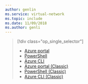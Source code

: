 ```yaml
---
author: genlin
ms.service: virtual-network
ms.topic: include
ms.date: 11/09/2018	
ms.author: genli
---
```

> [!div class="op_single_selector"]
> * [Azure portal](../articles/virtual-network/ip-services/virtual-networks-static-private-ip-arm-pportal.md)
> * [PowerShell](../articles/virtual-network/ip-services/virtual-networks-static-private-ip-arm-ps.md)
> * [Azure CLI](../articles/virtual-network/ip-services/virtual-networks-static-private-ip-arm-cli.md)
> * [Azure portal (Classic)](../articles/virtual-network/ip-services/virtual-networks-static-private-ip-classic-pportal.md)
> * [PowerShell (Classic)](../articles/virtual-network/ip-services/virtual-networks-static-private-ip-classic-ps.md)
> * [Azure CLI (Classic)](/previous-versions/azure/virtual-network/virtual-networks-static-private-ip-classic-cli)